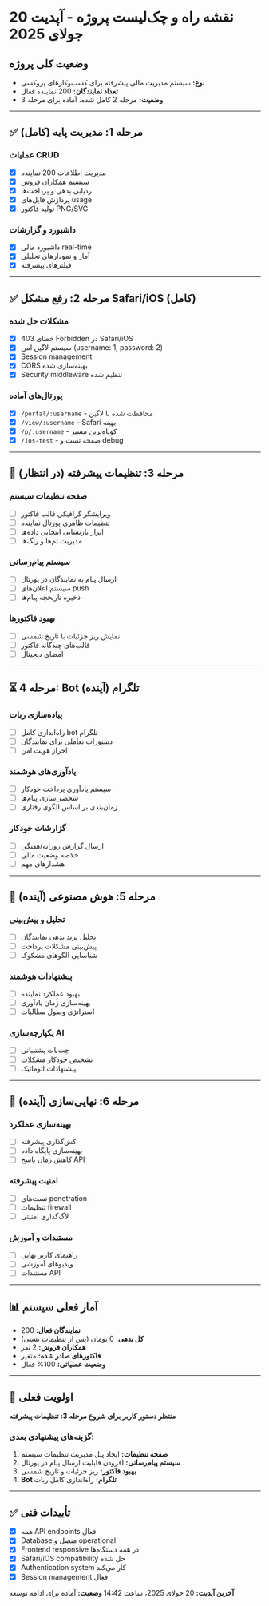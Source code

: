# نقشه راه و چک‌لیست پروژه - آپدیت 20 جولای 2025

## وضعیت کلی پروژه
- **نوع:** سیستم مدیریت مالی پیشرفته برای کسب‌وکارهای پروکسی
- **تعداد نمایندگان:** 200 نماینده فعال
- **وضعیت:** مرحله 2 کامل شده، آماده برای مرحله 3

---

## ✅ مرحله 1: مدیریت پایه (کامل)
### عملیات CRUD
- [x] مدیریت اطلاعات 200 نماینده
- [x] سیستم همکاران فروش
- [x] ردیابی بدهی و پرداخت‌ها
- [x] پردازش فایل‌های usage
- [x] تولید فاکتور PNG/SVG

### داشبورد و گزارشات
- [x] داشبورد مالی real-time
- [x] آمار و نمودارهای تحلیلی
- [x] فیلترهای پیشرفته

---

## ✅ مرحله 2: رفع مشکل Safari/iOS (کامل)
### مشکلات حل شده
- [x] خطای 403 Forbidden در Safari/iOS
- [x] سیستم لاگین امن (username: 1, password: 2)
- [x] Session management
- [x] CORS بهینه‌سازی شده
- [x] Security middleware تنظیم شده

### پورتال‌های آماده
- [x] `/portal/:username` - محافظت شده با لاگین
- [x] `/view/:username` - Safari بهینه
- [x] `/p/:username` - کوتاه‌ترین مسیر
- [x] `/ios-test` - صفحه تست و debug

---

## 🚧 مرحله 3: تنظیمات پیشرفته (در انتظار)
### صفحه تنظیمات سیستم
- [ ] ویرایشگر گرافیکی قالب فاکتور
- [ ] تنظیمات ظاهری پورتال نماینده
- [ ] ابزار بازنشانی انتخابی داده‌ها
- [ ] مدیریت تم‌ها و رنگ‌ها

### سیستم پیام‌رسانی
- [ ] ارسال پیام به نمایندگان در پورتال
- [ ] سیستم اعلان‌های push
- [ ] ذخیره تاریخچه پیام‌ها

### بهبود فاکتورها
- [ ] نمایش ریز جزئیات با تاریخ شمسی
- [ ] قالب‌های چندگانه فاکتور
- [ ] امضای دیجیتال

---

## ⏳ مرحله 4: Bot تلگرام (آینده)
### پیاده‌سازی ربات
- [ ] راه‌اندازی کامل bot تلگرام
- [ ] دستورات تعاملی برای نمایندگان
- [ ] احراز هویت امن

### یادآوری‌های هوشمند
- [ ] سیستم یادآوری پرداخت خودکار
- [ ] شخصی‌سازی پیام‌ها
- [ ] زمان‌بندی بر اساس الگوی رفتاری

### گزارشات خودکار
- [ ] ارسال گزارش روزانه/هفتگی
- [ ] خلاصه وضعیت مالی
- [ ] هشدارهای مهم

---

## 🤖 مرحله 5: هوش مصنوعی (آینده)
### تحلیل و پیش‌بینی
- [ ] تحلیل ترند بدهی نمایندگان
- [ ] پیش‌بینی مشکلات پرداخت
- [ ] شناسایی الگوهای مشکوک

### پیشنهادات هوشمند
- [ ] بهبود عملکرد نماینده
- [ ] بهینه‌سازی زمان یادآوری
- [ ] استراتژی وصول مطالبات

### یکپارچه‌سازی AI
- [ ] چت‌بات پشتیبانی
- [ ] تشخیص خودکار مشکلات
- [ ] پیشنهادات اتوماتیک

---

## 🚀 مرحله 6: نهایی‌سازی (آینده)
### بهینه‌سازی عملکرد
- [ ] کش‌گذاری پیشرفته
- [ ] بهینه‌سازی پایگاه داده
- [ ] کاهش زمان پاسخ API

### امنیت پیشرفته
- [ ] تست‌های penetration
- [ ] تنظیمات firewall
- [ ] لاگ‌گذاری امنیتی

### مستندات و آموزش
- [ ] راهنمای کاربر نهایی
- [ ] ویدیوهای آموزشی
- [ ] مستندات API

---

## 📊 آمار فعلی سیستم
- **نمایندگان فعال:** 200
- **کل بدهی:** 0 تومان (پس از تنظیمات تستی)
- **همکاران فروش:** 2 نفر
- **فاکتورهای صادر شده:** متغیر
- **وضعیت عملیاتی:** 100% فعال

---

## 🎯 اولویت فعلی
**منتظر دستور کاربر برای شروع مرحله 3: تنظیمات پیشرفته**

### گزینه‌های پیشنهادی بعدی:
1. **صفحه تنظیمات:** ایجاد پنل مدیریت تنظیمات سیستم
2. **سیستم پیام‌رسانی:** افزودن قابلیت ارسال پیام در پورتال
3. **بهبود فاکتور:** ریز جزئیات و تاریخ شمسی
4. **Bot تلگرام:** راه‌اندازی کامل ربات

---

## ✅ تأییدات فنی
- [x] همه API endpoints فعال
- [x] Database متصل و operational
- [x] Frontend responsive در همه دستگاه‌ها
- [x] Safari/iOS compatibility حل شده
- [x] Authentication system کار می‌کند
- [x] Session management فعال

**آخرین آپدیت:** 20 جولای 2025، ساعت 14:42
**وضعیت:** آماده برای ادامه توسعه